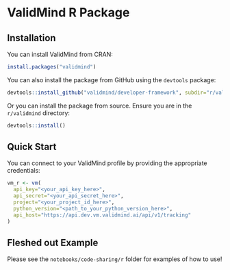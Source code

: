 # ValidMind R Package

## Installation

You can install ValidMind from CRAN:

```r
install.packages("validmind")
```

You can also install the package from GitHub using the `devtools` package:

```r
devtools::install_github("validmind/developer-framework", subdir="r/validmind")
```

Or you can install the package from source. Ensure you are in the `r/validmind` directory:

```r
devtools::install()
```

## Quick Start

You can connect to your ValidMind profile by providing the appropriate credentials:

```r
vm_r <- vm(
  api_key="<your_api_key_here>",
  api_secret="<your_api_secret_here>",
  project="<your_project_id_here>",
  python_version="<path_to_your_python_version_here>",
  api_host="https://api.dev.vm.validmind.ai/api/v1/tracking"
)
```

## Fleshed out Example

Please see the `notebooks/code-sharing/r` folder for examples of how to use!
